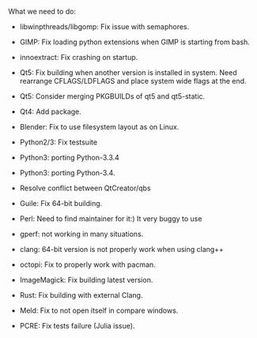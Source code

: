 What we need to do:

* libwinpthreads/libgomp: Fix issue with semaphores.

* GIMP: Fix loading python extensions when GIMP is starting from bash.

* innoextract: Fix crashing on startup.

* Qt5: Fix building when another version is installed in system. Need rearrange 
  CFLAGS/LDFLAGS and place system wide flags at the end.

* Qt5: Consider merging PKGBUILDs of qt5 and qt5-static.

* Qt4: Add package.

* Blender: Fix to use filesystem layout as on Linux.

* Python2/3: Fix testsuite

* Python3: porting Python-3.3.4

* Python3: porting Python-3.4.

* Resolve conflict between QtCreator/qbs

* Guile: Fix 64-bit building.

* Perl: Need to find maintainer for it:) It very buggy to use

* gperf: not working in many situations.

* clang: 64-bit version is not properly work when using clang++

* octopi: Fix to properly work with pacman.

* ImageMagick: Fix building latest version.

* Rust: Fix building with external Clang.

* Meld: Fix to not open itself in compare windows.

* PCRE: Fix tests failure (Julia issue).

